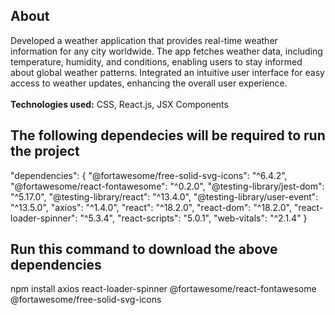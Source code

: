 About
---------------------------------------------------------------
Developed a weather application that provides real-time weather information for any city worldwide. The app fetches weather data, including temperature, humidity, and conditions, enabling users to stay informed about global weather patterns. Integrated an intuitive user interface for easy access to weather updates, enhancing the overall user experience.<br><br>
<strong>Technologies used:</strong> CSS, React.js, JSX Components

The following dependecies will be required to run the project
---------------------------------------------------------------

"dependencies": {
    "@fortawesome/free-solid-svg-icons": "^6.4.2",
    "@fortawesome/react-fontawesome": "^0.2.0",
    "@testing-library/jest-dom": "^5.17.0",
    "@testing-library/react": "^13.4.0",
    "@testing-library/user-event": "^13.5.0",
    "axios": "^1.4.0",
    "react": "^18.2.0",
    "react-dom": "^18.2.0",
    "react-loader-spinner": "^5.3.4",
    "react-scripts": "5.0.1",
    "web-vitals": "^2.1.4"
}

Run this command to download the above dependencies
---------------------------------------------------------------
npm install axios react-loader-spinner @fortawesome/react-fontawesome @fortawesome/free-solid-svg-icons
